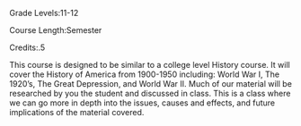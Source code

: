 Grade Levels:11-12

Course Length:Semester

Credits:.5

This course is designed to be similar to a college level History course. It will cover the History of America from 1900-1950 including: World War I, The 1920’s, The Great Depression, and World War II. Much of our material will be researched by you the student and discussed in class. This is a class where we can go more in depth into the issues, causes and effects, and future implications of the material covered.